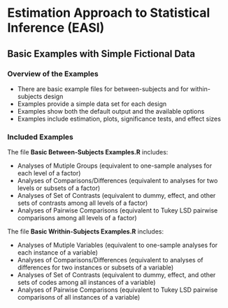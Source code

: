 # Estimation Approach to Statistical Inference (EASI)

## Basic Examples with Simple Fictional Data

### Overview of the Examples

- There are basic example files for between-subjects and for within-subjects design
- Examples provide a simple data set for each design
- Examples show both the default output and the available options
- Examples include estimation, plots, significance tests, and effect sizes

### Included Examples

The file **Basic Between-Subjects Examples.R** includes:

- Analyses of Mutiple Groups (equivalent to one-sample analyses for each level of a factor)
- Analyses of Comparisons/Differences (equivalent to analyses for two levels or subsets of a factor)
- Analyses of Set of Contrasts (equivalent to dummy, effect, and other sets of contrasts among all levels of a factor)
- Analyses of Pairwise Comparisons (equivalent to Tukey LSD pairwise comparisons among all levels of a factor)

The file **Basic Writhin-Subjects Examples.R** includes:

- Analyses of Mutiple Variables (equivalent to one-sample analyses for each instance of a variable)
- Analyses of Comparisons/Differences (equivalent to analyses of differences for two instances or subsets of a variable)
- Analyses of Set of Contrasts (equivalent to dummy, effect, and other sets of codes among all instances of a variable)
- Analyses of Pairwise Comparisons (equivalent to Tukey LSD pairwise comparisons of all instances of a variable)

